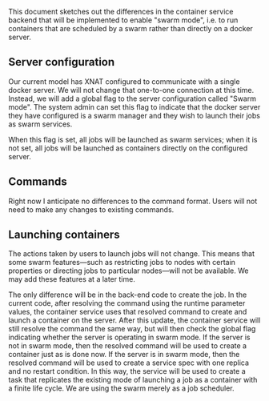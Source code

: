 <!-- id: 41025575 -->

This document sketches out the differences in the container service backend that will be implemented to enable "swarm mode", i.e. to run containers that are scheduled by a swarm rather than directly on a docker server.

## Server configuration
Our current model has XNAT configured to communicate with a single docker server. We will not change that one-to-one connection at this time. Instead, we will add a global flag to the server configuration called "Swarm mode". The system admin can set this flag to indicate that the docker server they have configured is a swarm manager and they wish to launch their jobs as swarm services.

When this flag is set, all jobs will be launched as swarm services; when it is not set, all jobs will be launched as containers directly on the configured server.

## Commands
Right now I anticipate no differences to the command format. Users will not need to make any changes to existing commands.

## Launching containers
The actions taken by users to launch jobs will not change. This means that some swarm features—such as restricting jobs to nodes with certain properties or directing jobs to particular nodes—will not be available. We may add these features at a later time.

The only difference will be in the back-end code to create the job. In the current code, after resolving the command using the runtime parameter values, the container service uses that resolved command to create and launch a container on the server. After this update, the container service will still resolve the command the same way, but will then check the global flag indicating whether the server is operating in swarm mode. If the server is not in swarm mode, then the resolved command will be used to create a container just as is done now. If the server is in swarm mode, then the resolved command will be used to create a service spec with one replica and no restart condition. In this way, the service will be used to create a task that replicates the existing mode of launching a job as a container with a finite life cycle. We are using the swarm merely as a job scheduler.
